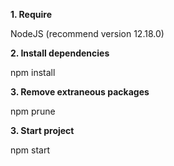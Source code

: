 **1. Require**

NodeJS (recommend version 12.18.0)

**2. Install dependencies**

npm install

**3. Remove extraneous packages**

npm prune

**3. Start project**

npm start